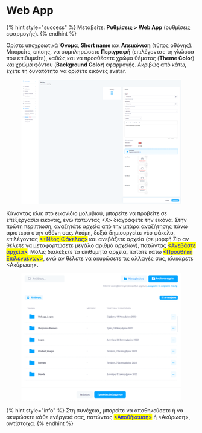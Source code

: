 # Web App

{% hint style="success" %}
Μεταβείτε: **Ρυθμίσεις > Web App** (ρυθμίσεις εφαρμογής).&#x20;
{% endhint %}

Ορίστε υποχρεωτικά **Όνομα**, **Short name** και **Απεικόνιση** (τύπος οθόνης). Μπορείτε, επίσης, να συμπληρώσετε **Περιγραφή** (επιλέγοντας τη γλώσσα που επιθυμείτε), καθώς και να προσθέσετε χρώμα θέματος (**Theme Color**) και χρώμα φόντου (**Background Color**) εφαρμογής. Ακριβώς από κάτω, έχετε τη δυνατότητα να ορίσετε εικόνες avatar.

<figure><img src="../.gitbook/assets/ScreenHunter 301.png" alt=""><figcaption></figcaption></figure>

Κάνοντας κλικ στο εικονίδιο μολυβιού, μπορείτε να προβείτε σε επεξεργασία εικόνας, ενώ πατώντας <Χ> διαγράφετε την εικόνα. Στην πρώτη περίπτωση, αναζητάτε αρχεία από την μπάρα αναζήτησης πάνω αριστερά στην οθόνη σας. Ακόμη, δεξιά δημιουργείτε νέο φάκελο, επιλέγοντας <mark style="color:blue;"><+Νέος Φάκελος></mark> και ανεβάζετε αρχεία (σε μορφή Zip αν θέλετε να μεταφορτώσετε μεγάλο αριθμό αρχείων), πατώντας <mark style="color:blue;"><Ανεβάστε αρχεία></mark>. Μόλις διαλέξετε τα επιθυμητά αρχεία, πατάτε κάτω <mark style="color:blue;"><Προσθήκη Επιλεγμένων></mark>, ενώ αν θέλετε να ακυρώσετε τις αλλαγές σας, κλικάρετε <Ακύρωση>.

<figure><img src="../.gitbook/assets/ScreenHunter 302.png" alt=""><figcaption></figcaption></figure>

{% hint style="info" %}
Στη συνέχεια, μπορείτε να αποθηκεύσετε ή να ακυρώσετε κάθε ενέργειά σας, πατώντας <mark style="color:blue;"><Αποθήκευση></mark> ή <Ακύρωση>, αντίστοιχα.&#x20;
{% endhint %}

